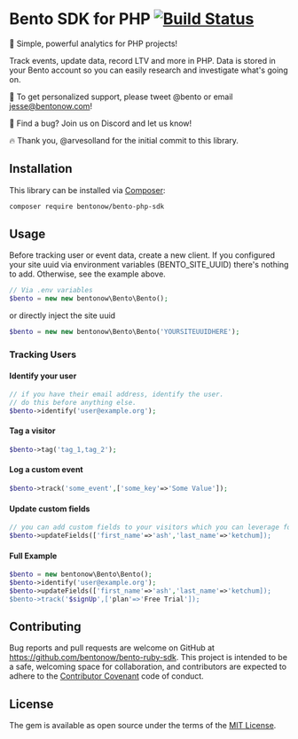 # Bento SDK for PHP [![Build Status](https://github.com/bentonow/bento-php-sdk/workflows/Tests/badge.svg)](https://github.com/bentonow/bento-php-sdk)

🍱 Simple, powerful analytics for PHP projects!

Track events, update data, record LTV and more in PHP. Data is stored in your Bento account so you can easily research and investigate what's going on.

👋 To get personalized support, please tweet @bento or email jesse@bentonow.com!

🐶 Find a bug? Join us on Discord and let us know!

🔥 Thank you, @arvesolland for the initial commit to this library.

## Installation

This library can be installed via [Composer](https://getcomposer.org):

```bash
composer require bentonow/bento-php-sdk 
```

## Usage

Before tracking user or event data, create a new client. If you configured your site uuid via environment variables (BENTO_SITE_UUID) there's nothing to add. Otherwise, see the example above.

```php
// Via .env variables
$bento = new new bentonow\Bento\Bento();
```

or directly inject the site uuid
```php
$bento = new new bentonow\Bento\Bento('YOURSITEUUIDHERE');
```

   

### Tracking Users

#### Identify your user

```php
// if you have their email address, identify the user.
// do this before anything else.
$bento->identify('user@example.org');

```

#### Tag a visitor

```php
$bento->tag('tag_1,tag_2');

```

#### Log a custom event

```php
$bento->track('some_event',['some_key'=>'Some Value']);

```

#### Update custom fields

```php
// you can add custom fields to your visitors which you can leverage for personalization.
$bento->updateFields(['first_name'=>'ash','last_name'=>'ketchum]);

```

#### Full Example
```php
$bento = new bentonow\Bento\Bento();
$bento->identify('user@example.org');
$bento->updateFields(['first_name'=>'ash','last_name'=>'ketchum]);
$bento->track('$signUp',['plan'=>'Free Trial']);
```

## Contributing

Bug reports and pull requests are welcome on GitHub at https://github.com/bentonow/bento-ruby-sdk. This project is intended to be a safe, welcoming space for collaboration, and contributors are expected to adhere to the [Contributor Covenant](http://contributor-covenant.org) code of conduct.


## License

The gem is available as open source under the terms of the [MIT License](http://opensource.org/licenses/MIT).
